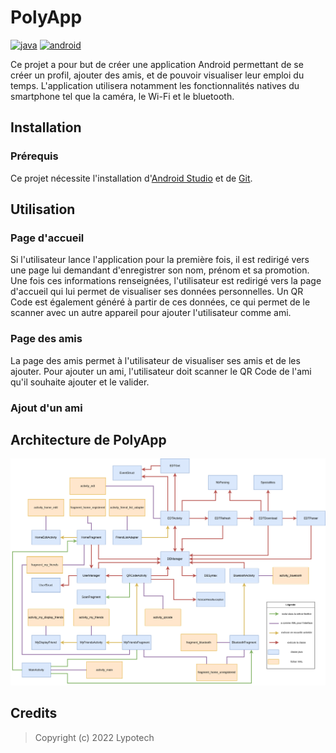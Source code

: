# PolyApp
[![java](https://img.shields.io/badge/language-java-%23f34b7d.svg?style=plastic)](https://en.wikipedia.org/wiki/Java_(programming_language)) 
[![android](https://img.shields.io/badge/platform-android-0078d7.svg?style=plastic)](https://en.wikipedia.org/wiki/Android_(operating_system))

Ce projet a pour but de créer une application Android permettant de se créer un profil, ajouter des amis, et de pouvoir visualiser leur emploi du temps. L'application utilisera notamment les fonctionnalités natives du smartphone tel que la caméra, le Wi-Fi et le bluetooth.

## Installation

### Prérequis
Ce projet nécessite l'installation d'[Android Studio](https://developer.android.com/studio/index.html) et de [Git](https://git-scm.com/).

## Utilisation

### Page d'accueil

Si l'utilisateur lance l'application pour la première fois, il est redirigé vers une page lui demandant d'enregistrer son nom, prénom et sa promotion. Une fois ces informations renseignées, l'utilisateur est redirigé vers la page d'accueil qui lui permet de visualiser ses données personnelles. Un QR Code est également généré à partir de ces données, ce qui permet de le scanner avec un autre appareil pour ajouter l'utilisateur comme ami.

### Page des amis

La page des amis permet à l'utilisateur de visualiser ses amis et de les ajouter. Pour ajouter un ami, l'utilisateur doit scanner le QR Code de l'ami qu'il souhaite ajouter et le valider.

### Ajout d'un ami

## Architecture de PolyApp

![Architecture](https://github.com/Projet-IOT-2022-2023/PolyApp/raw/main/imgs/scheme-polyapp.png)

## Credits

> Copyright (c) 2022 Lypotech
